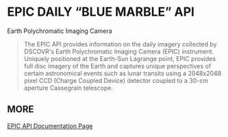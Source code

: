<script setup>
import ecip from './NASA/ecip.vue'
</script>

# EPIC DAILY “BLUE MARBLE” API

Earth Polychromatic Imaging Camera

> The EPIC API provides information on the daily imagery collected by DSCOVR's Earth Polychromatic Imaging Camera (EPIC) instrument. Uniquely positioned at the Earth-Sun Lagrange point, EPIC provides full disc imagery of the Earth and captures unique perspectives of certain astronomical events such as lunar transits using a 2048x2048 pixel CCD (Charge Coupled Device) detector coupled to a 30-cm aperture Cassegrain telescope.

<ClientOnly>
  <ecip />
</ClientOnly>

## MORE

[EPIC API Documentation Page](https://epic.gsfc.nasa.gov/about/api)

